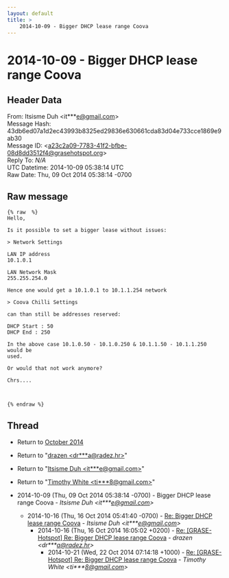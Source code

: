 ```yaml
---
layout: default
title: >
    2014-10-09 - Bigger DHCP lease range Coova
---
```


# 2014-10-09 - Bigger DHCP lease range Coova

## Header Data

From: Itsisme Duh \<it***e@gmail.com\><br>
Message Hash: 43db6ed07a1d2ec43993b8325ed29836e630661cda83d04e733cce1869e9ab30<br>
Message ID: \<a23c2a09-7783-41f2-bfbe-08d8dd3512f4@grasehotspot.org\><br>
Reply To: _N/A_<br>
UTC Datetime: 2014-10-09 05:38:14 UTC<br>
Raw Date: Thu, 09 Oct 2014 05:38:14 -0700<br>

## Raw message

```
{% raw  %}
Hello,

Is it possible to set a bigger lease without issues:

> Network Settings 

LAN IP address 
10.1.0.1

LAN Network Mask
255.255.254.0

Hence one would get a 10.1.0.1 to 10.1.1.254 network 

> Coova Chilli Settings 

can than still be addresses reserved:

DHCP Start : 50
DHCP End : 250

In the above case 10.1.0.50 - 10.1.0.250 & 10.1.1.50 - 10.1.1.250 would be 
used.

Or would that not work anymore?

Chrs....



{% endraw %}
```

## Thread

+ Return to [October 2014](/archive/2014/10)

+ Return to "[drazen <dr***a<span>@</span>radez.hr>](/authors/dr___a_at_radez_hr)"
+ Return to "[Itsisme Duh <it***e<span>@</span>gmail.com>](/authors/it___e_at_gmail_com)"
+ Return to "[Timothy White <ti***8<span>@</span>gmail.com>](/authors/ti___8_at_gmail_com)"

+ 2014-10-09 (Thu, 09 Oct 2014 05:38:14 -0700) - Bigger DHCP lease range Coova - _Itsisme Duh \<it***e@gmail.com\>_
  + 2014-10-16 (Thu, 16 Oct 2014 05:41:40 -0700) - [Re: Bigger DHCP lease range Coova](/archive/2014/10/4979b640dd6af88e84a8ddf14d0a96d3147829e6f192e52f2a6e1dc41e463cb1) - _Itsisme Duh \<it***e@gmail.com\>_
    + 2014-10-16 (Thu, 16 Oct 2014 16:05:02 +0200) - [Re: [GRASE-Hotspot] Re: Bigger DHCP lease range Coova](/archive/2014/10/b0bc722b6ddd67b64e8135f25c30ee7637a1dd9b2986140f38c1c5ac449d22f7) - _drazen \<dr***a@radez.hr\>_
      + 2014-10-21 (Wed, 22 Oct 2014 07:14:18 +1000) - [Re: [GRASE-Hotspot] Re: Bigger DHCP lease range Coova](/archive/2014/10/a6bd4a522176477a0c7d194fe467f9d63392b99234ab560c536e390ef4d024a9) - _Timothy White \<ti***8@gmail.com\>_

